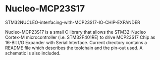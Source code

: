 # Nucleo-MCP23S17
STM32NUCLEO-interfacing-with-MCP23S17-IO-CHIP-EXPANDER

Nucleo-MCP23S17 is a small C library that allows the STM32-Nucleo Cortex-M microcontroller (i.e. STM32F401RE) to drive MCP23S17 Chip as 16-Bit I/O Expander with Serial Interface. Current directory contains a README file which describes the toolchain and the pin-out used. A schematic is also included.
